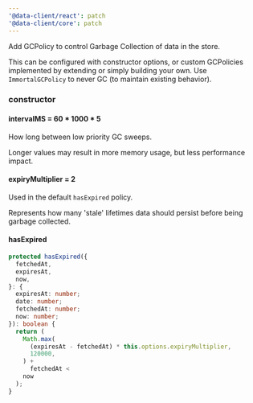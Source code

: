```yaml
---
'@data-client/react': patch
'@data-client/core': patch
---
```


Add GCPolicy to control Garbage Collection of data in the store.

This can be configured with constructor options, or custom GCPolicies implemented by extending
or simply building your own. Use `ImmortalGCPolicy` to never GC (to maintain existing behavior).

### constructor

#### intervalMS = 60 * 1000 * 5

How long between low priority GC sweeps.

Longer values may result in more memory usage, but less performance impact.

#### expiryMultiplier = 2

Used in the default `hasExpired` policy.

Represents how many 'stale' lifetimes data should persist before being
garbage collected.

#### hasExpired

```typescript
protected hasExpired({
  fetchedAt,
  expiresAt,
  now,
}: {
  expiresAt: number;
  date: number;
  fetchedAt: number;
  now: number;
}): boolean {
  return (
    Math.max(
      (expiresAt - fetchedAt) * this.options.expiryMultiplier,
      120000,
    ) +
      fetchedAt <
    now
  );
}
```

